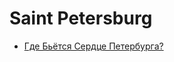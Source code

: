 # Saint Petersburg

* [Где Бьётся Сердце Петербурга?](http://andy.bezbozhny.com/saint-petersburg/heart.html)
